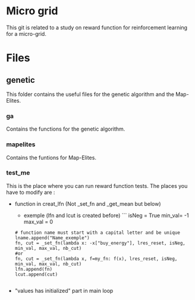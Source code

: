# Micro grid
This git is related to a study on reward function for reinforcement learning for a micro-grid.

# Files
## genetic
This folder contains the useful files for the genetic algorithm and the Map-Elites.
### ga
Contains the functions for the genetic algorithm.
### mapelites
Contains the funtions for Map-Elites.

### test_me
This is the place where you can run reward function tests.
The places you have to modify are : 
- function in creat_lfn (Not _set_fn and _get_mean but below)
     - exemple (lfn and lcut is created before)
      ```
      isNeg = True
      min_val= -1
      max_val = 0
	  
      # function name must start with a capital letter and be unique
      lname.append("Name_exemple")  
      fn, cut = _set_fn(lambda x: -x["buy_energy"], lres_reset, isNeg, min_val, max_val, nb_cut)  
      #or 
      fn, cut = _set_fn(lambda x, f=my_fn: f(x), lres_reset, isNeg, min_val, max_val, nb_cut)
      lfn.append(fn)  
      lcut.append(cut)
    ```
- "values has initialized" part in  main loop

